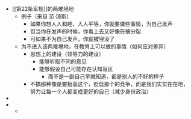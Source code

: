 - [[第22条军规]]的两难境地
	- 例子（来自 范·琼斯）
		- 如果你想人人和睦、人人平等，你就要做些事情，为自己发声
		- 但当你在发声的时候，你看上去又好像在搞分裂
		- 可如果不为自己发声，你就被埋没了
	- 为不进入该两难境地，在教育上可以做的事情（如何应对差异）
		- 思想上的建设（领导力的建设）
			- 能够听取不同的意见
			- 能够假设自己可能存在认知盲区
				- 而不是一副自己早就知道，都是别人的不好的样子
		- 不搞那种像是要抬高这个，贬低那个的竞争，而是我们实实在在地，努力让每一个人都变成更好的自己（减少身份政治）
-
-
	-